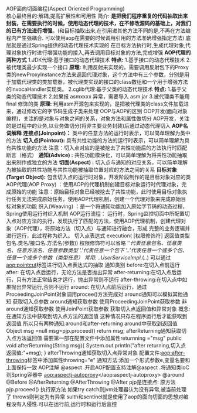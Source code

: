 AOP面向切面编程(Aspect Oriented Programming)  
核心最终目的:解耦,提高扩展性和可用性
简介:
	**是把我们程序重复的代码抽取出来封装，在需要执行的时候，使用动态代理的技术，在不修改源码的基础上，对我们的已有方法进行增强**。(和目标抽取出来,在引用进其他方法不同的是,不再在方法编程内产生强耦合. 可以使用aop在需要的时候调用引用的方法准确增强指定方法)
	底层就是通过Spring提供的动态代理技术实现的
	在目标方法执行时,生成代理对象,代理对象执行时进行增强功能的接入,再去调用目标对象的方法,完成增强
**AOP代理的两种方式**
	1.JDK代理:基于接口的动态代理技术
		**特点:**
		1.基于接口的动态代理技术
		2.被代理类最少实现一个接口
		**原理:**
		利用反射来实现的，需要调用反射包下的Proxy类的newProxyInstance方法来返回代理对象，这个方法中有三个参数，分别是用于加载代理类的类加载器，被代理类实现的接口的class数组和一个用于增强方法的InvocaHandler实现类。
	2.cglib代理:基于父类的动态代理技术
		**特点:**
		1.基于父类的动态代理技术
		2.如果报 asmxxxx 异常，需要导入 asm.jar
		3.被代理类不能用 final 修饰的类
		**原理:**
		利用asm开源包来实现的，是把被代理类的class文件加载进来，通过修改它的字节码生成子类来处理
OOP与AOP的区别
	OOP开发(面向对象编程)，关注的是对象与对象之间的关系，对象方法和属性做切分
	AOP开发，关注的是过程中的业务,以业务做切分(将非主要业务封装)后通过动态代理切入
**AOP名词解释**
	**连接点(Joinpoint)：**
	类中的任意方法的运行时表示，可以简单理解为类中的方法
	**切入点(Pointcut):** 具有共性功能的方法的运行时表示，可以简单理解为具有共性功能的方法
	注意：切入点对应的是被挖去了共性功能后的方法执行时匹配断言（格式）
	**通知(Advice) :** 共性功能模块化，可以简单理解为将共性功能抽取出来制作成独立的方法
	**切面(Aspect) :** 切入点与通知的对应关系，可以简单理解为被抽取的共性功能与共性功能被抽取位置对应的方法之间的关系
	**目标对象(Target Object):** 包含切入点的运行时对象，开发阶段制作的是目标对象对应的类
AOP代理(AOP Proxy) ：使用AOP的代理机制创建目标对象运行时代理对象，完成原始的功能
注意：原始目标对象已经被挖去了共性功能，此时使用目标对象执行任务无法完成原始任务，使用AOP代理机制，创建一个代理对象来完成原始目标对象的功能
织入(Weaving) ：是一个将通知功能加入原始字节码的动态过程，Spring使用运行时织入机制
AOP运行流程：
	运行时，Spring监控切面中所配置切入点对应方法的执行，发现执行了匹配的方法，使用AOP代理机制，创建代理对象（AOP代理），将原始方法（切入点）与通知进行融合，形成
	完整的业务逻辑并进行运行，此过程称为织入。
切入点表达式
execution( [权限修饰符] 返回值类型 包名.类名/接口名.方法名(参数))
权限修饰符可以省略
'*'代表任意包名、任意类名、任意方法名、任意参数类型
'.'代表任意一个包下
'..'代表任意一个或多个包、任意一个或多个参数（类型任意）
常用:* *..UserServiceImpl.*(..)
可以通过<aop:pointcut>标签进行切入点表达式的抽取
通知类别
	before:在切入点前运行
	after: 在切入点后运行，无论方法是否抛出异常
	after-returning:在切入点后运行，只有方法正常结束才运行，抛出异常则不运行
	after-throwing:在切入点中如果抛出异常运行,否则不运行
	around: 在切入点前后运行，通过ProceedingJoinPoint对象调用procee()方法完成对
	around通知可以模拟其他通知
获取切入点参数
around通知获取参数
使用ProceedingJoinPoint获取参数
非around通知获取参数
使用JoinPoint获取参数
获取切入点返回值和异常对象
概念:在通知方法中获取到切入点方法的返回值
这种情况只存在程序运行后才能获取到返回值
所以只有两种通知:around和after-returning
around中获取到返回值
Object msg =null
msg=pjp.proceed()
return msg;
afterReturning通知获取切入点方法返回值
需要第一部在配置文件中添加属性returnning ="msg"
public void afterReturning(String msg){
System.out.println("after returning,切入点返回值:"+msg);
}
afterThrowing通知获取切入点异常对象
配置文件:<aop:after-throwing>标签中添加属性throwing="e"
通知方法:添加一个形式参数e,变量名要和上面保持一致
AOP注解
@aspect .开启AOP配置支持注解@aspect
.将通知类IoC到Spring容器中
<aop:aspectj‐autoproxy></aop:aspectj‐autoproxy>
<bean id="userDao" class="com.YL.dao.UserDao"></bean>
@around @Before @AfterReturning @AfterThrowing @After
pjp是连接点: 原方法
pjp.proceed() 执行原方法
如果try catch则jvm处理器认为没有异常,被当前处理了
throws则判定为有异常
sulth和sentinel就是使用了aop的面向切面的思想对编程没有入侵性.可以在运行前,运行时和运行后监控